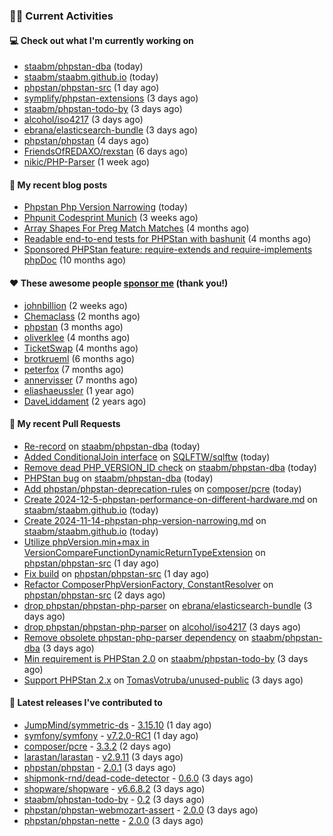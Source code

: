 ### 👨‍💻 Current Activities


#### 💻 Check out what I'm currently working on

- [staabm/phpstan-dba](https://github.com/staabm/phpstan-dba) (today)
- [staabm/staabm.github.io](https://github.com/staabm/staabm.github.io) (today)
- [phpstan/phpstan-src](https://github.com/phpstan/phpstan-src) (1 day ago)
- [symplify/phpstan-extensions](https://github.com/symplify/phpstan-extensions) (3 days ago)
- [staabm/phpstan-todo-by](https://github.com/staabm/phpstan-todo-by) (3 days ago)
- [alcohol/iso4217](https://github.com/alcohol/iso4217) (3 days ago)
- [ebrana/elasticsearch-bundle](https://github.com/ebrana/elasticsearch-bundle) (3 days ago)
- [phpstan/phpstan](https://github.com/phpstan/phpstan) (4 days ago)
- [FriendsOfREDAXO/rexstan](https://github.com/FriendsOfREDAXO/rexstan) (6 days ago)
- [nikic/PHP-Parser](https://github.com/nikic/PHP-Parser) (1 week ago)


#### 📜 My recent blog posts

- [Phpstan Php Version Narrowing](https://staabm.github.io/2024/11/14/phpstan-php-version-narrowing.html) (today)
- [Phpunit Codesprint Munich](https://staabm.github.io/2024/10/19/phpunit-codesprint-munich.html) (3 weeks ago)
- [Array Shapes For Preg Match Matches](https://staabm.github.io/2024/07/05/array-shapes-for-preg-match-matches.html) (4 months ago)
- [Readable end-to-end tests for PHPStan with bashunit](https://staabm.github.io/2024/06/28/readable-phpstan-end-to-end-tests-with-bashunit.html) (4 months ago)
- [Sponsored PHPStan feature: require-extends and require-implements phpDoc](https://staabm.github.io/2024/01/15/phpstan-require-extends-implements.html) (10 months ago)


#### ❤️ These awesome people [sponsor me](https://github.com/sponsors/staabm) (thank you!)

- [johnbillion](https://github.com/johnbillion) (2 weeks ago)
- [Chemaclass](https://github.com/Chemaclass) (2 months ago)
- [phpstan](https://github.com/phpstan) (3 months ago)
- [oliverklee](https://github.com/oliverklee) (4 months ago)
- [TicketSwap](https://github.com/TicketSwap) (4 months ago)
- [brotkrueml](https://github.com/brotkrueml) (6 months ago)
- [peterfox](https://github.com/peterfox) (7 months ago)
- [annervisser](https://github.com/annervisser) (7 months ago)
- [eliashaeussler](https://github.com/eliashaeussler) (1 year ago)
- [DaveLiddament](https://github.com/DaveLiddament) (2 years ago)


#### 🔨 My recent Pull Requests

- [Re-record](https://github.com/staabm/phpstan-dba/pull/713) on [staabm/phpstan-dba](https://github.com/staabm/phpstan-dba) (today)
- [Added ConditionalJoin interface](https://github.com/SQLFTW/sqlftw/pull/27) on [SQLFTW/sqlftw](https://github.com/SQLFTW/sqlftw) (today)
- [Remove dead PHP_VERSION_ID check](https://github.com/staabm/phpstan-dba/pull/712) on [staabm/phpstan-dba](https://github.com/staabm/phpstan-dba) (today)
- [PHPStan bug](https://github.com/staabm/phpstan-dba/pull/711) on [staabm/phpstan-dba](https://github.com/staabm/phpstan-dba) (today)
- [Add phpstan/phpstan-deprecation-rules](https://github.com/composer/pcre/pull/41) on [composer/pcre](https://github.com/composer/pcre) (today)
- [Create 2024-12-5-phpstan-performance-on-different-hardware.md](https://github.com/staabm/staabm.github.io/pull/119) on [staabm/staabm.github.io](https://github.com/staabm/staabm.github.io) (today)
- [Create 2024-11-14-phpstan-php-version-narrowing.md](https://github.com/staabm/staabm.github.io/pull/118) on [staabm/staabm.github.io](https://github.com/staabm/staabm.github.io) (today)
- [Utilize phpVersion.min&#43;max in VersionCompareFunctionDynamicReturnTypeExtension](https://github.com/phpstan/phpstan-src/pull/3631) on [phpstan/phpstan-src](https://github.com/phpstan/phpstan-src) (1 day ago)
- [Fix build](https://github.com/phpstan/phpstan-src/pull/3630) on [phpstan/phpstan-src](https://github.com/phpstan/phpstan-src) (1 day ago)
- [Refactor ComposerPhpVersionFactory, ConstantResolver](https://github.com/phpstan/phpstan-src/pull/3627) on [phpstan/phpstan-src](https://github.com/phpstan/phpstan-src) (2 days ago)
- [drop phpstan/phpstan-php-parser](https://github.com/ebrana/elasticsearch-bundle/pull/6) on [ebrana/elasticsearch-bundle](https://github.com/ebrana/elasticsearch-bundle) (3 days ago)
- [drop phpstan/phpstan-php-parser](https://github.com/alcohol/iso4217/pull/38) on [alcohol/iso4217](https://github.com/alcohol/iso4217) (3 days ago)
- [Remove obsolete phpstan-php-parser dependency](https://github.com/staabm/phpstan-dba/pull/710) on [staabm/phpstan-dba](https://github.com/staabm/phpstan-dba) (3 days ago)
- [Min requirement is PHPStan 2.0](https://github.com/staabm/phpstan-todo-by/pull/125) on [staabm/phpstan-todo-by](https://github.com/staabm/phpstan-todo-by) (3 days ago)
- [Support PHPStan 2.x](https://github.com/TomasVotruba/unused-public/pull/134) on [TomasVotruba/unused-public](https://github.com/TomasVotruba/unused-public) (3 days ago)


#### 🔭 Latest releases I've contributed to

- [JumpMind/symmetric-ds](https://github.com/JumpMind/symmetric-ds) - [3.15.10](https://github.com/JumpMind/symmetric-ds/releases/tag/3.15.10) (1 day ago)
- [symfony/symfony](https://github.com/symfony/symfony) - [v7.2.0-RC1](https://github.com/symfony/symfony/releases/tag/v7.2.0-RC1) (1 day ago)
- [composer/pcre](https://github.com/composer/pcre) - [3.3.2](https://github.com/composer/pcre/releases/tag/3.3.2) (2 days ago)
- [larastan/larastan](https://github.com/larastan/larastan) - [v2.9.11](https://github.com/larastan/larastan/releases/tag/v2.9.11) (3 days ago)
- [phpstan/phpstan](https://github.com/phpstan/phpstan) - [2.0.1](https://github.com/phpstan/phpstan/releases/tag/2.0.1) (3 days ago)
- [shipmonk-rnd/dead-code-detector](https://github.com/shipmonk-rnd/dead-code-detector) - [0.6.0](https://github.com/shipmonk-rnd/dead-code-detector/releases/tag/0.6.0) (3 days ago)
- [shopware/shopware](https://github.com/shopware/shopware) - [v6.6.8.2](https://github.com/shopware/shopware/releases/tag/v6.6.8.2) (3 days ago)
- [staabm/phpstan-todo-by](https://github.com/staabm/phpstan-todo-by) - [0.2](https://github.com/staabm/phpstan-todo-by/releases/tag/0.2) (3 days ago)
- [phpstan/phpstan-webmozart-assert](https://github.com/phpstan/phpstan-webmozart-assert) - [2.0.0](https://github.com/phpstan/phpstan-webmozart-assert/releases/tag/2.0.0) (3 days ago)
- [phpstan/phpstan-nette](https://github.com/phpstan/phpstan-nette) - [2.0.0](https://github.com/phpstan/phpstan-nette/releases/tag/2.0.0) (3 days ago)
